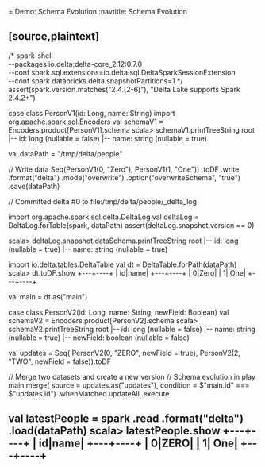 = Demo: Schema Evolution
:navtitle: Schema Evolution

[source,plaintext]
----
/*
spark-shell \
  --packages io.delta:delta-core_2.12:0.7.0 \
  --conf spark.sql.extensions=io.delta.sql.DeltaSparkSessionExtension \
  --conf spark.databricks.delta.snapshotPartitions=1
*/
assert(spark.version.matches("2.4.[2-6]"), "Delta Lake supports Spark 2.4.2+")

case class PersonV1(id: Long, name: String)
import org.apache.spark.sql.Encoders
val schemaV1 = Encoders.product[PersonV1].schema
scala> schemaV1.printTreeString
root
 |-- id: long (nullable = false)
 |-- name: string (nullable = true)

val dataPath = "/tmp/delta/people"

// Write data
Seq(PersonV1(0, "Zero"), PersonV1(1, "One"))
  .toDF
  .write
  .format("delta")
  .mode("overwrite")
  .option("overwriteSchema", "true")
  .save(dataPath)

// Committed delta #0 to file:/tmp/delta/people/_delta_log

import org.apache.spark.sql.delta.DeltaLog
val deltaLog = DeltaLog.forTable(spark, dataPath)
assert(deltaLog.snapshot.version == 0)

scala> deltaLog.snapshot.dataSchema.printTreeString
root
 |-- id: long (nullable = true)
 |-- name: string (nullable = true)

import io.delta.tables.DeltaTable
val dt = DeltaTable.forPath(dataPath)
scala> dt.toDF.show
+---+----+
| id|name|
+---+----+
|  0|Zero|
|  1| One|
+---+----+

val main = dt.as("main")

case class PersonV2(id: Long, name: String, newField: Boolean)
val schemaV2 = Encoders.product[PersonV2].schema
scala> schemaV2.printTreeString
root
 |-- id: long (nullable = false)
 |-- name: string (nullable = true)
 |-- newField: boolean (nullable = false)

val updates = Seq(
  PersonV2(0, "ZERO", newField = true),
  PersonV2(2, "TWO", newField = false)).toDF

// Merge two datasets and create a new version
// Schema evolution in play
main.merge(
    source = updates.as("updates"),
    condition = $"main.id" === $"updates.id")
  .whenMatched.updateAll
  .execute

val latestPeople = spark
  .read
  .format("delta")
  .load(dataPath)
scala> latestPeople.show
+---+----+
| id|name|
+---+----+
|  0|ZERO|
|  1| One|
+---+----+
----

